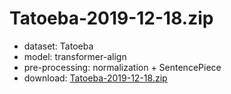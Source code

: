 # Tatoeba-2019-12-18.zip

* dataset: Tatoeba
* model: transformer-align
* pre-processing: normalization + SentencePiece
* download: [Tatoeba-2019-12-18.zip](https://object.pouta.csc.fi/OPUS-MT-dev/en-iba/Tatoeba-2019-12-18.zip)

